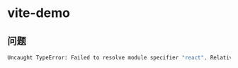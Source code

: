 # vite-demo

## 问题

```bash
Uncaught TypeError: Failed to resolve module specifier "react". Relative references must start with either "/", "./", or "../".
```
